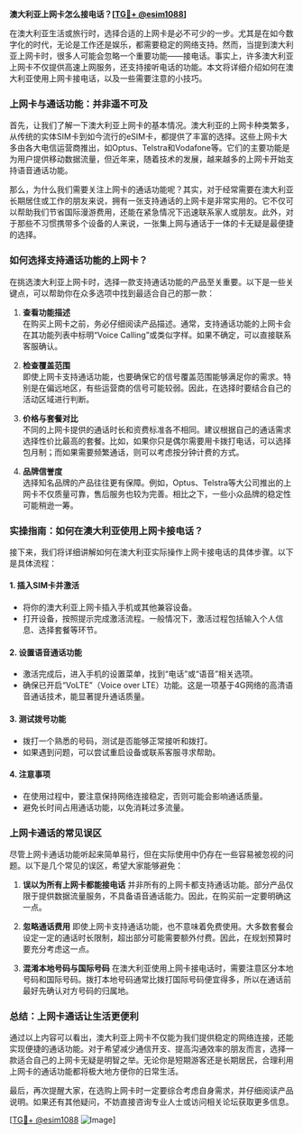 **澳大利亚上网卡怎么接电话？[[TG💪+ @esim1088](https://t.me/s/esim1088)]**

在澳大利亚生活或旅行时，选择合适的上网卡是必不可少的一步。尤其是在如今数字化的时代，无论是工作还是娱乐，都需要稳定的网络支持。然而，当提到澳大利亚上网卡时，很多人可能会忽略一个重要功能——接电话。事实上，许多澳大利亚上网卡不仅提供高速上网服务，还支持接听电话的功能。本文将详细介绍如何在澳大利亚使用上网卡接电话，以及一些需要注意的小技巧。

### 上网卡与通话功能：并非遥不可及

首先，让我们了解一下澳大利亚上网卡的基本情况。澳大利亚的上网卡种类繁多，从传统的实体SIM卡到如今流行的eSIM卡，都提供了丰富的选择。这些上网卡大多由各大电信运营商推出，如Optus、Telstra和Vodafone等。它们的主要功能是为用户提供移动数据流量，但近年来，随着技术的发展，越来越多的上网卡开始支持语音通话功能。

那么，为什么我们需要关注上网卡的通话功能呢？其实，对于经常需要在澳大利亚长期居住或工作的朋友来说，拥有一张支持通话的上网卡是非常实用的。它不仅可以帮助我们节省国际漫游费用，还能在紧急情况下迅速联系家人或朋友。此外，对于那些不习惯携带多个设备的人来说，一张集上网与通话于一体的卡无疑是最便捷的选择。

### 如何选择支持通话功能的上网卡？

在挑选澳大利亚上网卡时，选择一款支持通话功能的产品至关重要。以下是一些关键点，可以帮助你在众多选项中找到最适合自己的那一款：

1. **查看功能描述**  
   在购买上网卡之前，务必仔细阅读产品描述。通常，支持通话功能的上网卡会在其功能列表中标明“Voice Calling”或类似字样。如果不确定，可以直接联系客服确认。

2. **检查覆盖范围**  
   即使上网卡支持通话功能，也要确保它的信号覆盖范围能够满足你的需求。特别是在偏远地区，有些运营商的信号可能较弱。因此，在选择时要结合自己的活动区域进行判断。

3. **价格与套餐对比**  
   不同的上网卡提供的通话时长和资费标准各不相同。建议根据自己的通话需求选择性价比最高的套餐。比如，如果你只是偶尔需要用卡拨打电话，可以选择包月制；而如果需要频繁通话，则可以考虑按分钟计费的方式。

4. **品牌信誉度**  
   选择知名品牌的产品往往更有保障。例如，Optus、Telstra等大公司推出的上网卡不仅质量可靠，售后服务也较为完善。相比之下，一些小众品牌的稳定性可能稍逊一筹。

### 实操指南：如何在澳大利亚使用上网卡接电话？

接下来，我们将详细讲解如何在澳大利亚实际操作上网卡接电话的具体步骤。以下是具体流程：

#### 1. 插入SIM卡并激活
   - 将你的澳大利亚上网卡插入手机或其他兼容设备。
   - 打开设备，按照提示完成激活流程。一般情况下，激活过程包括输入个人信息、选择套餐等环节。

#### 2. 设置语音通话功能
   - 激活完成后，进入手机的设置菜单，找到“电话”或“语音”相关选项。
   - 确保已开启“VoLTE”（Voice over LTE）功能。这是一项基于4G网络的高清语音通话技术，能显著提升通话质量。

#### 3. 测试拨号功能
   - 拨打一个熟悉的号码，测试是否能够正常接听和拨打。
   - 如果遇到问题，可以尝试重启设备或联系客服寻求帮助。

#### 4. 注意事项
   - 在使用过程中，要注意保持网络连接稳定，否则可能会影响通话质量。
   - 避免长时间占用通话功能，以免消耗过多流量。

### 上网卡通话的常见误区

尽管上网卡通话功能听起来简单易行，但在实际使用中仍存在一些容易被忽视的问题。以下是几个常见的误区，希望大家能够避免：

1. **误以为所有上网卡都能接电话**
   并非所有的上网卡都支持通话功能。部分产品仅限于提供数据流量服务，不具备语音通话能力。因此，在购买前一定要明确这一点。

2. **忽略通话费用**
   即使上网卡支持通话功能，也不意味着免费使用。大多数套餐会设定一定的通话时长限制，超出部分可能需要额外付费。因此，在规划预算时要充分考虑这一点。

3. **混淆本地号码与国际号码**
   在澳大利亚使用上网卡接电话时，需要注意区分本地号码和国际号码。拨打本地号码通常比拨打国际号码便宜得多，所以在通话前最好先确认对方号码的归属地。

### 总结：上网卡通话让生活更便利

通过以上内容可以看出，澳大利亚上网卡不仅能为我们提供稳定的网络连接，还能实现便捷的通话功能。对于希望减少通信开支、提高沟通效率的朋友而言，选择一款适合自己的上网卡无疑是明智之举。无论你是短期游客还是长期居民，合理利用上网卡的通话功能都将极大地方便你的日常生活。

最后，再次提醒大家，在选购上网卡时一定要综合考虑自身需求，并仔细阅读产品说明。如果还有其他疑问，不妨直接咨询专业人士或访问相关论坛获取更多信息。

[[TG💪+ @esim1088](https://t.me/s/esim1088) ![Image](https://i.postimg.cc/4NQfJmqS/Snipaste-2025-05-13-00-14-12.png)]